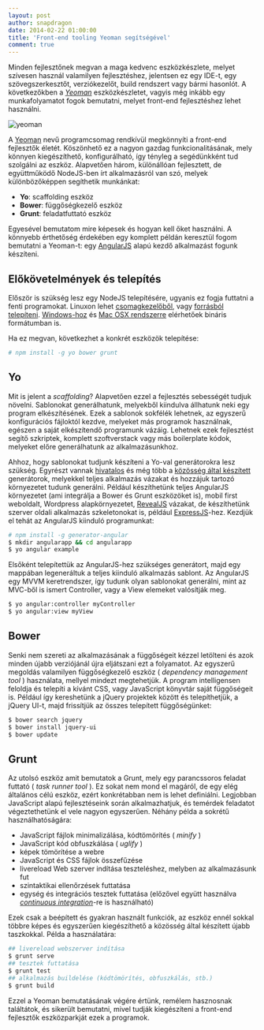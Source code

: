```yaml
---
layout: post
author: snapdragon
date: 2014-02-22 01:00:00
title: 'Front-end tooling Yeoman segítségével'
comment: true
---
```


Minden fejlesztőnek megvan a maga kedvenc eszközkészlete, melyet szívesen használ valamilyen fejlesztéshez, jelentsen ez egy IDE-t, egy szövegszerkesztőt, verziókezelőt, build rendszert vagy bármi hasonlót. A következőkben a _[Yeoman](http://yeoman.io/)_ eszközkészletet, vagyis még inkább egy munkafolyamatot fogok bemutatni, melyet front-end fejlesztéshez lehet használni.

![yeoman](https://warp.kir-dev.sch.bme.hu/img/blobs/redirect/eyJfcmFpbHMiOnsibWVzc2FnZSI6IkJBaHBMQT09IiwiZXhwIjpudWxsLCJwdXIiOiJibG9iX2lkIn19--50d3242d2b291308b0fe3128f813b91a4cff9c17/2014-02-22-yeoman.jpg)

A [Yeoman](http://en.wikipedia.org/wiki/Yeoman) nevű programcsomag rendkívül megkönnyíti a front-end fejlesztők életét. Köszönhető ez a nagyon gazdag funkcionalitásának, mely könnyen kiegészíthető, konfigurálható, így tényleg a segédünkként tud szolgálni az eszköz. Alapvetően három, különállóan fejlesztett, de együttműködő NodeJS-ben írt alkalmazásról van szó, melyek különbözőképpen segíthetik munkánkat:

- **Yo**: scaffolding eszköz
- **Bower**: függőségkezelő eszköz
- **Grunt**: feladatfuttató eszköz

Egyesével bemutatom mire képesek és hogyan kell őket használni. A könnyebb érthetőség érdekében egy komplett példán keresztül fogom bemutatni a Yeoman-t: egy [AngularJS](http://angularjs.org/) alapú kezdő alkalmazást fogunk készíteni.

## Előkövetelmények és telepítés

Először is szükség lesz egy NodeJS telepítésére, ugyanis ez fogja futtatni a fenti programokat. Linuxon lehet [csomagkezelőből](https://github.com/joyent/node/wiki/Installing-Node.js-via-package-manager), vagy [forrásból telepíteni](https://github.com/joyent/node/wiki/installation#wiki-building-on-gnulinux-and-other-unix). [Windows-hoz](https://github.com/joyent/node/wiki/installation#wiki-building-on-windows) és [Mac OSX rendszerre](https://github.com/joyent/node/wiki/installation#wiki-mac-osx) elérhetőek bináris formátumban is.

Ha ez megvan, következhet a konkrét eszközök telepítése:

```sh
# npm install -g yo bower grunt
```

## Yo

Mit is jelent a _scaffolding_? Alapvetően ezzel a fejlesztés sebességét tudjuk növelni. Sablonokat generálhatunk, melyekből kiindulva állhatunk neki egy program elkészítésének. Ezek a sablonok sokfélék lehetnek, az egyszerű konfigurációs fájloktól kezdve, melyeket más programok használnak, egészen a saját elkészítendő programunk vázáig. Lehetnek ezek fejlesztést segítő szkriptek, komplett szoftverstack vagy más boilerplate kódok, melyeket előre generálhatunk az alkalmazásunkhoz.

Ahhoz, hogy sablonokat tudjunk készíteni a Yo-val generátorokra lesz szükség. Egyrészt vannak [hivatalos](http://yeoman.io/official-generators.html) és még több a [közösség által készített](http://yeoman.io/community-generators.html) generátorok, melyekkel teljes alkalmazás vázakat és hozzájuk tartozó környezetet tudunk generálni. Például készíthetünk teljes AngularJS környezetet (ami integrálja a Bower és Grunt eszközöket is), mobil first weboldalt, Wordpress alapkörnyezetet, [RevealJS](http://lab.hakim.se/reveal-js/#/) vázakat, de készíthetünk szerver oldali alkalmazás szkeletonokat is, például [ExpressJS](http://expressjs.com/)-hez. Kezdjük el tehát az AngularJS kiinduló programunkat:

```sh
# npm install -g generator-angular
$ mkdir angularapp && cd angularapp
$ yo angular example
```

Elsőként telepítettük az AngularJS-hez szükséges generátort, majd egy mappában legeneráltuk a teljes kiinduló alkalmazás sablont. Az AngularJS egy MVVM keretrendszer, így tudunk olyan sablonokat generálni, mint az MVC-ből is ismert Controller, vagy a View elemeket valósítják meg.

```sh
$ yo angular:controller myController
$ yo angular:view myView
```

## Bower

Senki nem szereti az alkalmazásának a függőségeit kézzel letölteni és azok minden újabb verziójánál újra eljátszani ezt a folyamatot. Az egyszerű megoldás valamilyen függőségkezelő eszköz ( _dependency management tool_ ) használata, mellyel mindezt megtehetjük. A program intelligensen feloldja és telepíti a kívánt CSS, vagy JavaScript könyvtár saját függőségeit is. Például így kereshetünk a jQuery projektek között és telepíthetjük, a jQuery UI-t, majd frissítjük az összes telepített függőségünket:

```sh
$ bower search jquery
$ bower install jquery-ui
$ bower update
```

## Grunt

Az utolsó eszköz amit bemutatok a Grunt, mely egy parancssoros feladat futtató ( _task runner tool_ ). Ez sokat nem mond el magáról, de egy elég általános célú eszköz, ezért konkrétabban nem is lehet definiálni. Legjobban JavaScript alapú fejlesztéseink során alkalmazhatjuk, és temérdek feladatot végeztethetünk el vele nagyon egyszerűen. Néhány példa a sokrétű használhatóságára:

- JavaScript fájlok minimalizálása, kódtömörítés ( _minify_ )
- JavaScript kód obfuszkálása ( _uglify_ )
- képek tömörítése a webre
- JavaScript és CSS fájlok összefűzése
- livereload Web szerver indítása teszteléshez, melyben az alkalmazásunk fut
- szintaktikai ellenőrzések futtatása
- egység és integrációs tesztek futtatása (előzővel együtt használva _[continuous integration](http://en.wikipedia.org/wiki/Continuous_integration)_-re is használható)

Ezek csak a beépített és gyakran használt funkciók, az eszköz ennél sokkal többre képes és egyszerűen kiegészíthető a közösség által készített újabb taszkokkal. Példa a használatára:

```sh
## livereload webszerver indítása
$ grunt serve
## tesztek futtatása
$ grunt test
## alkalmazás buildelése (kódtömörítés, obfuszkálás, stb.)
$ grunt build
```

Ezzel a Yeoman bemutatásának végére értünk, remélem hasznosnak találtátok, és sikerült bemutatni, mivel tudják kiegészíteni a front-end fejlesztők eszközparkját ezek a programok.
